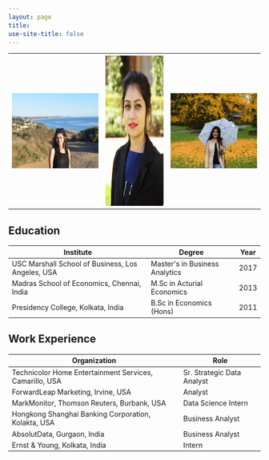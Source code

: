 ```yaml
---
layout: page
title: 
use-site-title: false
---
```


<center>
<table style="width:100%">
   <tr>
    <th><img src="img/profile-2.JPG"  width="300" height="150"></th>
    <th><img src="img/rini-pic.JPG"  width="200" height="300"></th> 
    <th><img src="img/profile-3.JPG"  width="300" height="150"></th>
  </tr>
  </table>
</center>
  
<a name="Education">Education</a>
----------

|Institute| Degree| Year|
|---------|-------|-----|
|USC Marshall  School  of  Business, Los Angeles, USA| Master's in Business Analytics| 2017|
|Madras  School  of  Economics,  Chennai,  India| M.Sc in Acturial Economics| 2013|
|Presidency  College,  Kolkata,  India| B.Sc in Economics (Hons)|2011|



<a name="Experience">Work Experience</a>
-----------------------------------

|Organization| Role|
|------------|------------------|
|Technicolor  Home  Entertainment  Services, Camarillo,  USA | Sr.  Strategic Data Analyst|
|ForwardLeap  Marketing, Irvine, USA | Analyst|
|MarkMonitor,  Thomson  Reuters, Burbank, USA | Data Science Intern|
|Hongkong  Shanghai  Banking  Corporation, Kolakta, USA| Business Analyst|
|AbsolutData, Gurgaon, India| Business Analyst|
|Ernst &  Young, Kolkata, India| Intern|



